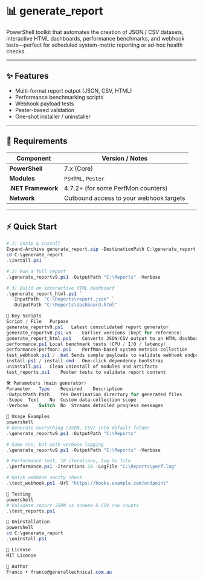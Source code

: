 # 📊 generate_report

PowerShell toolkit that automates the creation of JSON / CSV datasets, interactive HTML dashboards, performance benchmarks, and webhook tests—perfect for scheduled system-metric reporting or ad-hoc health checks.

---

## ✨ Features
- Multi-format report output (JSON, CSV, HTML)
- Performance benchmarking scripts
- Webhook payload tests
- Pester-based validation
- One-shot installer / uninstaller

---

## 🚀 Requirements
| Component            | Version / Notes                          |
|----------------------|------------------------------------------|
| **PowerShell**       | 7.x (Core)                               |
| **Modules**          | `PSHTML`, `Pester`                       |
| **.NET Framework**   | 4.7.2+ (for some PerfMon counters)       |
| **Network**          | Outbound access to your webhook targets  |

---

## ⚡ Quick Start

```powershell
# 1) Unzip & install
Expand-Archive generate_report.zip -DestinationPath C:\generate_report
cd C:\generate_report
.\install.ps1

# 2) Run a full report
.\generate_reportv9.ps1 -OutputPath "C:\Reports" -Verbose

# 3) Build an interactive HTML dashboard
.\generate_report_html.ps1 `
  -InputPath  "C:\Reports\report.json" `
  -OutputPath "C:\Reports\dashboard.html"

🔑 Key Scripts
Script / File	Purpose
generate_reportv9.ps1	Latest consolidated report generator
generate_reportv8.ps1-v5	Earlier versions (kept for reference)
generate_report_html.ps1	Converts JSON/CSV output to an HTML dashboard (via PSHTML)
performance.ps1	Local benchmark tests (CPU / I/O / latency)
performance(perfmon).ps1	PerfMon-based system metrics collection
test_webhook.ps1 / .bat	Sends sample payloads to validate webhook endpoints
install.ps1 / install.cmd	One-click dependency bootstrap
uninstall.ps1	Clean uninstall of modules and artifacts
test_reports.ps1	Pester tests to validate report content

🛠️ Parameters (main generator)
Parameter	Type	Required	Description
-OutputPath	Path	Yes	Destination directory for generated files
-Scope	Text	No	Custom data-collection scope
-Verbose	Switch	No	Streams detailed progress messages

📌 Usage Examples
powershell
# Generate everything (JSON, CSV) into default folder
.\generate_reportv9.ps1 -OutputPath "C:\Reports"

# Same run, but with verbose logging
.\generate_reportv9.ps1 -OutputPath "C:\Reports" -Verbose

# Performance test, 10 iterations, log to file
.\performance.ps1 -Iterations 10 -LogFile "C:\Reports\perf.log"

# Quick webhook sanity check
.\test_webhook.ps1 -Url "https://hooks.example.com/endpoint"

🧪 Testing
powershell
# Validate report JSON vs schema & CSV row counts
.\test_reports.ps1

🔄 Uninstallation
powershell
cd C:\generate_report
.\uninstall.ps1

🪪 License
MIT License

👤 Author
Franco • franco@generaltechnical.com.au
